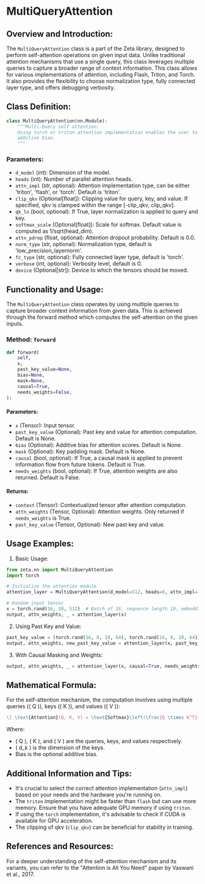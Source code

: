 # MultiQueryAttention

## Overview and Introduction:

The `MultiQueryAttention` class is a part of the Zeta library, designed to perform self-attention operations on given input data. Unlike traditional attention mechanisms that use a single query, this class leverages multiple queries to capture a broader range of context information. This class allows for various implementations of attention, including Flash, Triton, and Torch. It also provides the flexibility to choose normalization type, fully connected layer type, and offers debugging verbosity.

## Class Definition:

```python
class MultiQueryAttention(nn.Module):
    """Multi-Query self attention.
    Using torch or triton attention implementation enables the user to also use
    additive bias.
    """
```

### Parameters:
- `d_model` (int): Dimension of the model.
- `heads` (int): Number of parallel attention heads.
- `attn_impl` (str, optional): Attention implementation type, can be either 'triton', 'flash', or 'torch'. Default is 'triton'.
- `clip_qkv` (Optional[float]): Clipping value for query, key, and value. If specified, qkv is clamped within the range [-clip_qkv, clip_qkv].
- `qk_ln` (bool, optional): If True, layer normalization is applied to query and key.
- `softmax_scale` (Optional[float]): Scale for softmax. Default value is computed as 1/sqrt(head_dim).
- `attn_pdrop` (float, optional): Attention dropout probability. Default is 0.0.
- `norm_type` (str, optional): Normalization type, default is 'low_precision_layernorm'.
- `fc_type` (str, optional): Fully connected layer type, default is 'torch'.
- `verbose` (int, optional): Verbosity level, default is 0.
- `device` (Optional[str]): Device to which the tensors should be moved.

## Functionality and Usage:

The `MultiQueryAttention` class operates by using multiple queries to capture broader context information from given data. This is achieved through the forward method which computes the self-attention on the given inputs.

### Method: `forward`
```python
def forward(
    self,
    x,
    past_key_value=None,
    bias=None,
    mask=None,
    causal=True,
    needs_weights=False,
):
```

#### Parameters:

- `x` (Tensor): Input tensor.
- `past_key_value` (Optional): Past key and value for attention computation. Default is None.
- `bias` (Optional): Additive bias for attention scores. Default is None.
- `mask` (Optional): Key padding mask. Default is None.
- `causal` (bool, optional): If True, a causal mask is applied to prevent information flow from future tokens. Default is True.
- `needs_weights` (bool, optional): If True, attention weights are also returned. Default is False.

#### Returns:

- `context` (Tensor): Contextualized tensor after attention computation.
- `attn_weights` (Tensor, Optional): Attention weights. Only returned if `needs_weights` is True.
- `past_key_value` (Tensor, Optional): New past key and value.

## Usage Examples:

1. Basic Usage:
```python
from zeta.nn import MultiQueryAttention
import torch

# Initialize the attention module
attention_layer = MultiQueryAttention(d_model=512, heads=8, attn_impl='torch')

# Random input tensor
x = torch.rand(16, 10, 512)  # Batch of 16, sequence length 10, embedding size 512
output, attn_weights, _ = attention_layer(x)
```

2. Using Past Key and Value:
```python
past_key_value = (torch.rand(16, 8, 10, 64), torch.rand(16, 8, 10, 64))  # Past key and value for 8 heads
output, attn_weights, new_past_key_value = attention_layer(x, past_key_value=past_key_value)
```

3. With Causal Masking and Weights:
```python
output, attn_weights, _ = attention_layer(x, causal=True, needs_weights=True)
```

## Mathematical Formula:

For the self-attention mechanism, the computation involves using multiple queries (\( Q \)), keys (\( K \)), and values (\( V \)):

```latex
\[ \text{Attention}(Q, K, V) = \text{Softmax}\left(\frac{Q \times K^T}{\sqrt{d_k}} + \text{Bias}\right) \times V \]
```
Where:
- \( Q \), \( K \), and \( V \) are the queries, keys, and values respectively.
- \( d_k \) is the dimension of the keys.
- Bias is the optional additive bias.

## Additional Information and Tips:

- It's crucial to select the correct attention implementation (`attn_impl`) based on your needs and the hardware you're running on.
- The `triton` implementation might be faster than `flash` but can use more memory. Ensure that you have adequate GPU memory if using `triton`.
- If using the `torch` implementation, it's advisable to check if CUDA is available for GPU acceleration.
- The clipping of qkv (`clip_qkv`) can be beneficial for stability in training.

## References and Resources:
For a deeper understanding of the self-attention mechanism and its variants, you can refer to the "Attention is All You Need" paper by Vaswani et al., 2017.